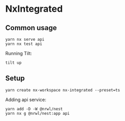 # NxIntegrated

## Common usage

```
yarn nx serve api
yarn nx test api
```

Running Tilt:

```
tilt up
```

## Setup

```
yarn create nx-workspace nx-integrated --preset=ts
```

Adding api service:

```
yarn add -D -W @nrwl/nest
yarn nx g @nrwl/nest:app api
```
